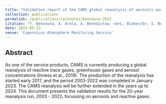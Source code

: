 ```yaml
---
title: "Validation report of the CAMS global reanalysis of aerosols and reactive trace gases, period 2003-2022"
collection: publications
permalink: /publications/technotes/bennouna-2023
citation: "Y. Bennouna, A. Arola, A. Benedictow, <b>L. Blake</b>, I. Bouarar, E. Cuevas, Q. Errera, H.J. Eskes, J. Griesfeller, L. Ilic, J. Kapsomenakis, B. Langerock, A. Mortier, I. Pison, M.R.A. Pitkänen, A. Richter, A. Schoenhardt, M. Schulz, V. Thouret, A. Tsikerdekis, T. Warneke, C. Zerefos : <i>&quot;Validation report of the CAMS global reanalysis of aerosols and reactive trace gases, period 2003-2022&quot;</i>, Copernicus Atmosphere Monitoring Service <a href='https://atmosphere.copernicus.eu/node/1011'>DOI:10.24380/1rx8-mwi7</a>, 2023."
date: 2023-05-23
venue: 'Copernicus Atmosphere Monitoring Service'
---
```


## Abstract
As one of the service products, CAMS is currently producing a global reanalysis of reactive trace gases, greenhouse gases and aerosol concentrations (Inness et al., 2019). The production of the reanalysis has started early 2017, and the period 2003-2022 was completed in January 2023. The CAMS reanalysis will be further extended in the years up to 2024. This document presents the validation results for the 20-year reanalysis run, 2003 - 2022, focussing on aerosols and reactive gases.